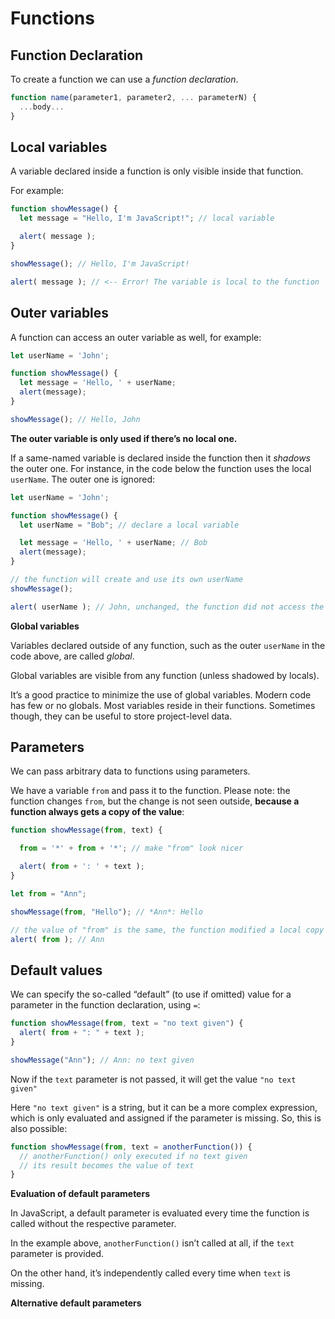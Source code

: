 # Functions

## Function Declaration

To create a function we can use a *function declaration*.

```javascript
function name(parameter1, parameter2, ... parameterN) {
  ...body...
}
```

## Local variables

A variable declared inside a function is only visible inside that function.

For example:

```javascript
function showMessage() {
  let message = "Hello, I'm JavaScript!"; // local variable

  alert( message );
}

showMessage(); // Hello, I'm JavaScript!

alert( message ); // <-- Error! The variable is local to the function
```

## Outer variables

A function can access an outer variable as well, for example:

```javascript
let userName = 'John';

function showMessage() {
  let message = 'Hello, ' + userName;
  alert(message);
}

showMessage(); // Hello, John
```

**The outer variable is only used if there’s no local one.**

If a same-named variable is declared inside the function then it *shadows* the outer one. For instance, in the code below the function uses the local `userName`. The outer one is ignored:

```javascript
let userName = 'John';

function showMessage() {
  let userName = "Bob"; // declare a local variable

  let message = 'Hello, ' + userName; // Bob
  alert(message);
}

// the function will create and use its own userName
showMessage();

alert( userName ); // John, unchanged, the function did not access the outer variable
```

**Global variables**

Variables declared outside of any function, such as the outer `userName` in the code above, are called *global*.

Global variables are visible from any function (unless shadowed by locals).

It’s a good practice to minimize the use of global variables. Modern code has few or no globals. Most variables reside in their functions. Sometimes though, they can be useful to store project-level data.

## Parameters

We can pass arbitrary data to functions using parameters.

We have a variable `from` and pass it to the function. Please note: the function changes `from`, but the change is not seen outside, **because a function always gets a copy of the value**:

```javascript
function showMessage(from, text) {

  from = '*' + from + '*'; // make "from" look nicer

  alert( from + ': ' + text );
}

let from = "Ann";

showMessage(from, "Hello"); // *Ann*: Hello

// the value of "from" is the same, the function modified a local copy
alert( from ); // Ann
```

## Default values

We can specify the so-called “default” (to use if omitted) value for a parameter in the function declaration, using `=`:

```javascript
function showMessage(from, text = "no text given") {
  alert( from + ": " + text );
}

showMessage("Ann"); // Ann: no text given
```

Now if the `text` parameter is not passed, it will get the value `"no text given"`

Here `"no text given"` is a string, but it can be a more complex expression, which is only evaluated and assigned if the parameter is missing. So, this is also possible:

```javascript
function showMessage(from, text = anotherFunction()) {
  // anotherFunction() only executed if no text given
  // its result becomes the value of text
}
```

**Evaluation of default parameters**

In JavaScript, a default parameter is evaluated every time the function is called without the respective parameter.

In the example above, `anotherFunction()` isn’t called at all, if the `text` parameter is provided.

On the other hand, it’s independently called every time when `text` is missing.

**Alternative default parameters**

